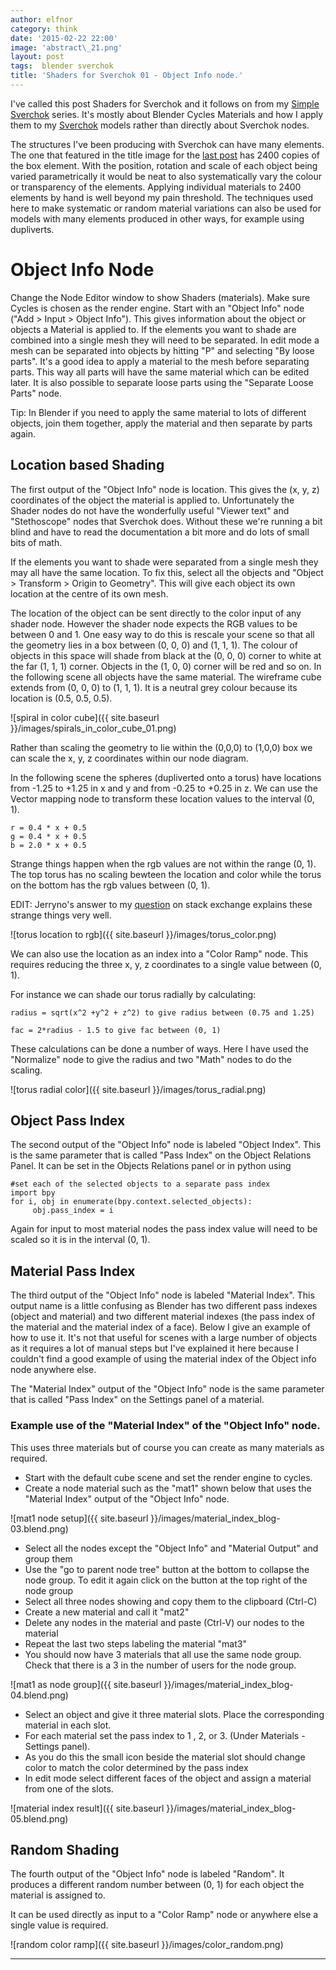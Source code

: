 ```yaml
---
author: elfnor
category: think
date: '2015-02-22 22:00'
image: 'abstract\_21.png'
layout: post
tags:  blender sverchok
title: 'Shaders for Sverchok 01 - Object Info node.'
---
```


I\'ve called this post Shaders for Sverchok and it follows on from my [Simple Sverchok](http://elfnor.com/tag/sverchok.html) series. It\'s mostly about Blender Cycles Materials and how I apply them to my [Sverchok](http://nikitron.cc.ua/sverchok_en.html) models rather than directly about Sverchok nodes.

The structures I\'ve been producing with Sverchok can have many elements. The one that featured in the title image for the [last post](%7Bfilename%7Dsimple_sverchok_05.md) has 2400 copies of the box element. With the position, rotation and scale of each object being varied parametrically it would be neat to also systematically vary the colour or transparency of the elements. Applying individual materials to 2400 elements by hand is well beyond my pain threshold. The techniques used here to make systematic or random material variations can also be used for models with many elements produced in other ways, for example using dupliverts.

# Object Info Node

Change the Node Editor window to show Shaders (materials). Make sure Cycles is chosen as the render engine. Start with an \"Object Info\" node (\"Add \> Input \> Object Info\"). This gives information about the object or objects a Material is applied to. If the elements you want to shade are combined into a single mesh they will need to be separated. In edit mode a mesh can be separated into objects by hitting \"P\" and selecting \"By loose parts\". It\'s a good idea to apply a material to the mesh before separating parts. This way all parts will have the same material which can be edited later. It is also possible to separate loose parts using the \"Separate Loose Parts\" node.

Tip: In Blender if you need to apply the same material to lots of different objects, join them together, apply the material and then separate by parts again.

## Location based Shading

The first output of the \"Object Info\" node is location. This gives the (x, y, z) coordinates of the object the material is applied to. Unfortunately the Shader nodes do not have the wonderfully useful \"Viewer text\" and \"Stethoscope\" nodes that Sverchok does. Without these we\'re running a bit blind and have to read the documentation a bit more and do lots of small bits of math.

If the elements you want to shade were separated from a single mesh they may all have the same location. To fix this, select all the objects and \"Object \> Transform \> Origin to Geometry\". This will give each object its own location at the centre of its own mesh.

The location of the object can be sent directly to the color input of any shader node. However the shader node expects the RGB values to be between 0 and 1. One easy way to do this is rescale your scene so that all the geometry lies in a box between (0, 0, 0) and (1, 1, 1). The colour of objects in this space will shade from black at the (0, 0, 0) corner to white at the far (1, 1, 1) corner. Objects in the (1, 0, 0) corner will be red and so on. In the following scene all objects have the same material. The wireframe cube extends from (0, 0, 0) to (1, 1, 1). It is a neutral grey colour because its location is (0.5, 0.5, 0.5).

![spiral in color cube]({{ site.baseurl }}/images/spirals_in_color_cube_01.png)

Rather than scaling the geometry to lie within the (0,0,0) to (1,0,0) box we can scale the x, y, z coordinates within our node diagram.

In the following scene the spheres (dupliverted onto a torus) have locations from -1.25 to +1.25 in x and y and from -0.25 to +0.25 in z. We can use the Vector mapping node to transform these location values to the interval (0, 1).

    r = 0.4 * x + 0.5
    g = 0.4 * x + 0.5
    b = 2.0 * x + 0.5

Strange things happen when the rgb values are not within the range (0, 1). The top torus has no scaling bewteen the location and color while the torus on the bottom has the rgb values between (0, 1).

EDIT: Jerryno\'s answer to my [question](http://blender.stackexchange.com/questions/26254/how-and-when-does-clipping-of-rgb-values-happen) on stack exchange explains these strange things very well.

![torus location to rgb]({{ site.baseurl }}/images/torus_color.png)

We can also use the location as an index into a \"Color Ramp\" node. This requires reducing the three x, y, z coordinates to a single value between (0, 1).

For instance we can shade our torus radially by calculating:

    radius = sqrt(x^2 +y^2 + z^2) to give radius between (0.75 and 1.25)

    fac = 2*radius - 1.5 to give fac between (0, 1)

These calculations can be done a number of ways. Here I have used the \"Normalize\" node to give the radius and two \"Math\" nodes to do the scaling.

![torus radial color]({{ site.baseurl }}/images/torus_radial.png)

## Object Pass Index

The second output of the \"Object Info\" node is labeled \"Object Index\". This is the same parameter that is called \"Pass Index\" on the Object Relations Panel. It can be set in the Objects Relations panel or in python using

    #set each of the selected objects to a separate pass index
    import bpy
    for i, obj in enumerate(bpy.context.selected_objects):
         obj.pass_index = i

Again for input to most material nodes the pass index value will need to be scaled so it is in the interval (0, 1).

## Material Pass Index

The third output of the \"Object Info\" node is labeled \"Material Index\". This output name is a little confusing as Blender has two different pass indexes (object and material) and two different material indexes (the pass index of the material and the material index of a face). Below I give an example of how to use it. It\'s not that useful for scenes with a large number of objects as it requires a lot of manual steps but I\'ve explained it here because I couldn\'t find a good example of using the material index of the Object info node anywhere else.

The \"Material Index\" output of the \"Object Info\" node is the same parameter that is called \"Pass Index\" on the Settings panel of a material.

### Example use of the \"Material Index\" of the \"Object Info\" node.

This uses three materials but of course you can create as many materials as required.

-   Start with the default cube scene and set the render engine to cycles.
-   Create a node material such as the \"mat1\" shown below that uses the \"Material Index\" output of the \"Object Info\" node.

![mat1 node setup]({{ site.baseurl }}/images/material_index_blog-03.blend.png)

-   Select all the nodes except the \"Object Info\" and \"Material Output\" and group them
-   Use the \"go to parent node tree\" button at the bottom to collapse the node group. To edit it again click on the button at the top right of the node group
-   Select all three nodes showing and copy them to the clipboard (Ctrl-C)
-   Create a new material and call it \"mat2\"
-   Delete any nodes in the material and paste (Ctrl-V) our nodes to the material
-   Repeat the last two steps labeling the material \"mat3\"
-   You should now have 3 materials that all use the same node group. Check that there is a 3 in the number of users for the node group.

![mat1 as node group]({{ site.baseurl }}/images/material_index_blog-04.blend.png)

-   Select an object and give it three material slots. Place the corresponding material in each slot.
-   For each material set the pass index to 1 , 2, or 3. (Under Materials - Settings panel).
-   As you do this the small icon beside the material slot should change color to match the color determined by the pass index
-   In edit mode select different faces of the object and assign a material from one of the slots.

![material index result]({{ site.baseurl }}/images/material_index_blog-05.blend.png)

## Random Shading

The fourth output of the \"Object Info\" node is labeled \"Random\". It produces a different random number between (0, 1) for each object the material is assigned to.

It can be used directly as input to a \"Color Ramp\" node or anywhere else a single value is required.

![random color ramp]({{ site.baseurl }}/images/color_random.png)

------------------------------------------------------------------------
